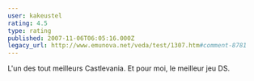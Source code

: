 ```yaml
---
user: kakeustel
rating: 4.5
type: rating
published: 2007-11-06T06:05:16.000Z
legacy_url: http://www.emunova.net/veda/test/1307.htm#comment-8781
---
```

L'un des tout meilleurs Castlevania. Et pour moi, le meilleur jeu DS.